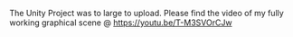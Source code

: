 The Unity Project was to large to upload. Please find the video of my fully working graphical scene @ https://youtu.be/T-M3SVOrCJw
